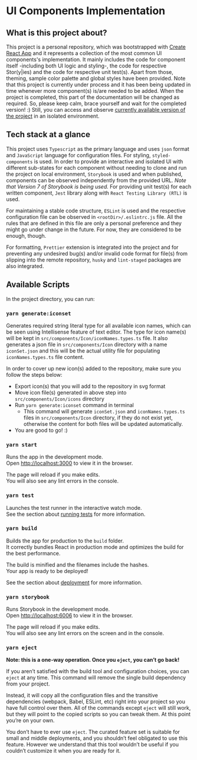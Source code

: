 # UI Components Implementation

## What is this project about?

This project is a personal repository, which was bootstrapped with [Create React App](https://github.com/facebook/create-react-app) and it represents a collection of the most common UI components's implementation. It mainly includes the code for component itself -including both UI logic and styling-, the code for respective Stor(y|ies) and the code for respective unit test(s). Apart from those, theming, sample color palette and global styles have been provided. Note that this project is currently under process and it has been being updated in time whenever more component(s) is/are needed to be added. When the project is completed, this part of the documentation will be changed as required. So, please keep calm, brace yourself and wait for the completed version! :) Still, you can access and observe [currently available version of the project](https://64725a0d7e193771886bdb49-vryquujlcb.chromatic.com/) in an isolated environment.

## Tech stack at a glance

This project uses `Typescript` as the primary language and uses `json` format and `JavaScript` language for configuration files. For styling, `styled-components` is used. In order to provide an interactive and isolated UI with different sub-states for each component without needing to clone and run the project on local environment, `Storybook` is used and when published, components can be observed independently from the provided URL. _Note that Version 7 of Storybook is being used._ For providing unit test(s) for each written component, `Jest` library along with `React Testing Library (RTL)` is used.

For maintaining a stable code structure, `ESLint` is used and the respective configuration file can be observed in `<rootDir>/.eslintrc.js` file. All the rules that are defined in this file are only a personal preference and they might go under change in the future. For now, they are considered to be enough, though.

For formatting, `Prettier` extension is integrated into the project and for preventing any undesired bug(s) and/or invalid code format for file(s) from slipping into the remote repository, `husky` and `lint-staged` packages are also integrated.

## Available Scripts

In the project directory, you can run:

### `yarn generate:iconset`

Generates required string literal type for all available icon names, which can be seen using Intellisense feature of text editor. The type for icon name(s) will be kept in `src/components/Icon/iconNames.types.ts` file. It also generates a json file in `src/components/Icon` directory with a name `iconSet.json` and this will be the actual utility file for populating `iconNames.types.ts` file content.

In order to cover up new icon(s) added to the repository, make sure you follow the steps below:

- Export icon(s) that you will add to the repository in svg format
- Move icon file(s) generated in above step into `src/components/Icon/icons` directory
- Run `yarn generate:iconset` command in terminal
  - This command will generate `iconSet.json` and `iconNames.types.ts` files in `src/components/Icon` directory, if they do not exist yet, otherwise the content for both files will be updated automatically.
- You are good to go! :)

### `yarn start`

Runs the app in the development mode.\
Open [http://localhost:3000](http://localhost:3000) to view it in the browser.

The page will reload if you make edits.\
You will also see any lint errors in the console.

### `yarn test`

Launches the test runner in the interactive watch mode.\
See the section about [running tests](https://facebook.github.io/create-react-app/docs/running-tests) for more information.

### `yarn build`

Builds the app for production to the `build` folder.\
It correctly bundles React in production mode and optimizes the build for the best performance.

The build is minified and the filenames include the hashes.\
Your app is ready to be deployed!

See the section about [deployment](https://facebook.github.io/create-react-app/docs/deployment) for more information.

### `yarn storybook`

Runs Storybook in the development mode.\
Open [http://localhost:6006](http://localhost:6006) to view it in the browser.

The page will reload if you make edits.\
You will also see any lint errors on the screen and in the console.

### `yarn eject`

**Note: this is a one-way operation. Once you `eject`, you can’t go back!**

If you aren’t satisfied with the build tool and configuration choices, you can `eject` at any time. This command will remove the single build dependency from your project.

Instead, it will copy all the configuration files and the transitive dependencies (webpack, Babel, ESLint, etc) right into your project so you have full control over them. All of the commands except `eject` will still work, but they will point to the copied scripts so you can tweak them. At this point you’re on your own.

You don’t have to ever use `eject`. The curated feature set is suitable for small and middle deployments, and you shouldn’t feel obligated to use this feature. However we understand that this tool wouldn’t be useful if you couldn’t customize it when you are ready for it.

